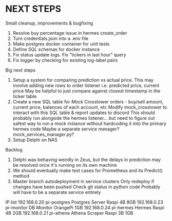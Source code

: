 # NEXT STEPS

Small cleanup, improvements & bugfixing

1. Resolve buy percentage issue in hermes create_order
3. Turn credentials.json into a .env file
4. Make postgres docker container for unit tests
5. Define SQL schemas for docker instance
6. Fix status update logs. Fix "tickers in last hour" query
7. Fix logger by checking for existing log-label pairs
 
Big next steps

1. Setup a system for comparing prediction vs actual price. This may involve adding new rows to order listener i.e. predicted price, current price
        May be helpful to just compare against closest timestamp in the ticker table
2. Create a new SQL table for *Mock* Crosstower orders - buy/sell amount, current price, balances of each account, etc
        Modify mock_crosstower to interact with this SQL table & report updates to discord
        This should probably run alongside the hermes listener... but need to figure out safest way to run a mock instance without hardcoding it into the primary hermes code
        Maybe a separate service manager? mock_services_manager.py?
3. Setup Delphi on NAS

Backlog

1. Delphi was behaving weirdly in Zeus, but the delays in prediction may be resolved once it's running on its own machine
2. We should eventually make test cases for Prometheus and its Predict() method
3. Master branch autodeployment in service clusters
        Only redeploy if changes have been pushed
        Check git status in python code
        Probably will have to be a separate service entirely

IP list
192.168.0.20    pi-postgres     Postgres Server     Raspi 4B    8GB
192.168.0.23    pi-monitor      DB Monitor          OrangePi    1GB
192.168.0.24    pi-hermes       Hermes              Raspi 4B    2GB
192.168.0.21    pi-athena       Athena Scraper      Raspi 3B    1GB